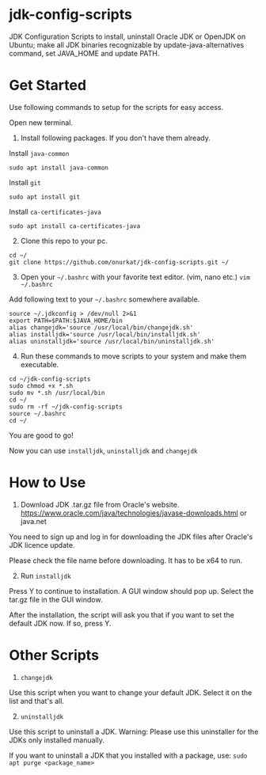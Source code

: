 # jdk-config-scripts
JDK Configuration Scripts to install, uninstall Oracle JDK or OpenJDK on Ubuntu; make all JDK binaries recognizable by update-java-alternatives command, set JAVA_HOME and update PATH.

# Get Started
Use following commands to setup for the scripts for easy access.

Open new terminal.



1. Install following packages. If you don't have them already. 

Install `java-common` 

`sudo apt install java-common`

Install `git`  

`sudo apt install git`

Install `ca-certificates-java` 

`sudo apt install ca-certificates-java`


2. Clone this repo to your pc.
```
cd ~/
git clone https://github.com/onurkat/jdk-config-scripts.git ~/
```

3. Open your `~/.bashrc` with your favorite text editor. (vim, nano etc.) `vim ~/.bashrc`

Add following text to your `~/.bashrc` somewhere available.

```
source ~/.jdkconfig > /dev/null 2>&1
export PATH=$PATH:$JAVA_HOME/bin
alias changejdk='source /usr/local/bin/changejdk.sh'
alias installjdk='source /usr/local/bin/installjdk.sh'
alias uninstalljdk='source /usr/local/bin/uninstalljdk.sh'
```
4. Run these commands to move scripts to your system and make them executable.

```
cd ~/jdk-config-scripts
sudo chmod +x *.sh
sudo mv *.sh /usr/local/bin
cd ~/
sudo rm -rf ~/jdk-config-scripts
source ~/.bashrc
cd ~/

```

You are good to go!

Now you can use `installjdk`, `uninstalljdk` and `changejdk`

# How to Use

1. Download JDK .tar.gz file from Oracle's website. https://www.oracle.com/java/technologies/javase-downloads.html or java.net

You need to sign up and log in for downloading the JDK files after Oracle's JDK licence update.

Please check the file name before downloading. It has to be x64 to run.

2. Run `installjdk`

Press Y to continue to installation. A GUI window should pop up. Select the tar.gz file in the GUI window.

After the installation, the script will ask you that if you want to set the default JDK now. If so, press Y.

# Other Scripts

1. `changejdk`

Use this script when you want to change your default JDK. Select it on the list and that's all.

2. `uninstalljdk`

Use this script to uninstall a JDK. Warning: Please use this uninstaller for the JDKs only installed manually.

If you want to uninstall a JDK that you installed with a package, use: `sudo apt purge <package_name>`


